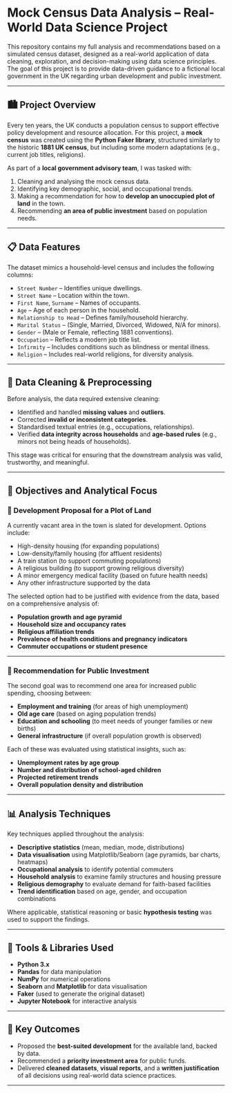 
# **Mock Census Data Analysis – Real-World Data Science Project**

This repository contains my full analysis and recommendations based on a simulated census dataset, designed as a real-world application of data cleaning, exploration, and decision-making using data science principles. The goal of this project is to provide data-driven guidance to a fictional local government in the UK regarding urban development and public investment.

---

## 🏙️ **Project Overview**

Every ten years, the UK conducts a population census to support effective policy development and resource allocation. For this project, a **mock census** was created using the **Python Faker library**, structured similarly to the historic **1881 UK census**, but including some modern adaptations (e.g., current job titles, religions).

As part of a **local government advisory team**, I was tasked with:

1. Cleaning and analysing the mock census data.
2. Identifying key demographic, social, and occupational trends.
3. Making a recommendation for how to **develop an unoccupied plot of land** in the town.
4. Recommending **an area of public investment** based on population needs.

---

## 📋 **Data Features**

The dataset mimics a household-level census and includes the following columns:

* `Street Number` – Identifies unique dwellings.
* `Street Name` – Location within the town.
* `First Name`, `Surname` – Names of occupants.
* `Age` – Age of each person in the household.
* `Relationship to Head` – Defines family/household hierarchy.
* `Marital Status` – (Single, Married, Divorced, Widowed, N/A for minors).
* `Gender` – (Male or Female, reflecting 1881 conventions).
* `Occupation` – Reflects a modern job title list.
* `Infirmity` – Includes conditions such as blindness or mental illness.
* `Religion` – Includes real-world religions, for diversity analysis.

---

## 🧹 **Data Cleaning & Preprocessing**

Before analysis, the data required extensive cleaning:

* Identified and handled **missing values** and **outliers**.
* Corrected **invalid or inconsistent categories**.
* Standardised textual entries (e.g., occupations, relationships).
* Verified **data integrity across households** and **age-based rules** (e.g., minors not being heads of households).

This stage was critical for ensuring that the downstream analysis was valid, trustworthy, and meaningful.

---

## 🎯 **Objectives and Analytical Focus**

### 🔧 Development Proposal for a Plot of Land

A currently vacant area in the town is slated for development. Options include:

* High-density housing (for expanding populations)
* Low-density/family housing (for affluent residents)
* A train station (to support commuting populations)
* A religious building (to support growing religious diversity)
* A minor emergency medical facility (based on future health needs)
* Any other infrastructure supported by the data

The selected option had to be justified with evidence from the data, based on a comprehensive analysis of:

* **Population growth and age pyramid**
* **Household size and occupancy rates**
* **Religious affiliation trends**
* **Prevalence of health conditions and pregnancy indicators**
* **Commuter occupations or student presence**

---

### 💸 Recommendation for Public Investment

The second goal was to recommend one area for increased public spending, choosing between:

* **Employment and training** (for areas of high unemployment)
* **Old age care** (based on aging population trends)
* **Education and schooling** (to meet needs of younger families or new births)
* **General infrastructure** (if overall population growth is observed)

Each of these was evaluated using statistical insights, such as:

* **Unemployment rates by age group**
* **Number and distribution of school-aged children**
* **Projected retirement trends**
* **Overall population density and distribution**

---

## 📊 **Analysis Techniques**

Key techniques applied throughout the analysis:

* **Descriptive statistics** (mean, median, mode, distributions)
* **Data visualisation** using Matplotlib/Seaborn (age pyramids, bar charts, heatmaps)
* **Occupational analysis** to identify potential commuters
* **Household analysis** to examine family structures and housing pressure
* **Religious demography** to evaluate demand for faith-based facilities
* **Trend identification** based on age, gender, and occupation combinations

Where applicable, statistical reasoning or basic **hypothesis testing** was used to support the findings.

---


## 🧪 Tools & Libraries Used

* **Python 3.x**
* **Pandas** for data manipulation
* **NumPy** for numerical operations
* **Seaborn** and **Matplotlib** for data visualisation
* **Faker** (used to generate the original dataset)
* **Jupyter Notebook** for interactive analysis

---

## 📌 Key Outcomes

* Proposed the **best-suited development** for the available land, backed by data.
* Recommended a **priority investment area** for public funds.
* Delivered **cleaned datasets**, **visual reports**, and a **written justification** of all decisions using real-world data science practices.

---

